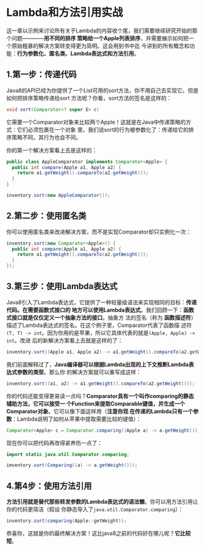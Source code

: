 Lambda和方法引用实战
================================================================================
这一章以示例来讨论所有关于Lambda的内容收个尾，我们需要继续研究开始的那个问题————**用不同的排序
策略给一个Apple列表排序**，并需要展示如何把一个原始粗暴的解决方案转变得更为简明。这会用到书中迄
今讲到的所有概念和功能：**行为参数化、匿名类、Lambda表达式和方法引用**。

## 1.第一步：传递代码
Java8的API已经为你提供了一个List可用的sort方法，你不用自己去实现它。但是如何把排序策略传递给sort
方法呢？你看，sort方法的签名是这样的：
```java
void sort(Comparator<? super E> c)
```
它需要一个Comparator对象来比较两个Apple！这就是在Java中传递策略的方式：它们必须包裹在一个对象
里。我们说sort的行为被参数化了：传递给它的排序策略不同，其行为也会不同。

你的第一个解决方案看上去是这样的：
```java
public class AppleComparator implements Comparator<Apple> {
  public int compare(Apple a1, Apple a2) {
    return a1.getWeight().compareTo(a2.getWeight());
  }
}
```
```java
inventory.sort(new AppleComparator());
```

## 2.第二步：使用匿名类
你可以使用匿名类来改进解决方案，而不是实现Comparator却只实例化一次：
```java
inventory.sort(new Comparator<Apple>() {
  public int compare(Apple a1, Apple a2) {
    return a1.getWeight().compareTo(a2.getWeight());
  }
});
```

## 3.第三步：使用Lambda表达式
Java8引入了Lambda表达式，它提供了一种轻量级语法来实现相同的目标：**传递代码。在需要函数式接口的
地方可以使用Lambda表达式**。我们回顾一下：**函数式接口就是仅仅定义一个抽象方法的接口**。抽象方
法的签名（称为 **函数描述符**）描述了Lambda表达式的签名。在这个例子里，Comparator代表了函数描
述符`(T, T) -> int`。因为你用的是苹果，所以它具体代表的就是`(Apple, Apple) -> int`。改进
后的新解决方案看上去就是这样的了：
```java
inventory.sort((Apple a1, Apple a2) -> a1.getWeight().compareTo(a2.getWeight()));
```
我们前面解释过了，**Java编译器可以根据Lambda出现的上下文推断Lambda表达式参数的类型**。那么你
的解决方案就可以重写成这样：
```java
inventory.sort((a1, a2) -> a1.getWeight().compareTo(a2.getWeight()));
```
你的代码还能变得更易读一点吗？**Comparator具有一个叫作comparing的静态辅助方法，它可以接受一
个Function来提取Comparable键值，并生成一个Comparator对象**。它可以像下面这样用（**注意你现
在传递的Lambda只有一个参数**：Lambda说明了如何从苹果中提取需要比较的键值）：
```java
Comparator<Apple> c = Comparator.comparing((Apple a) -> a.getWeight());
```
现在你可以把代码再改得紧养伤一点了：
```java
import static java.util.Comparator.comparing;

imventory.sort(Comparing((a) -> a.getWeight()));
```

## 4.第4步：使用方法引用
**方法引用就是替代那些转发参数的Lambda表达式的语法糖**。你可以用方法引用让你的代码更简洁（假设
你静态导入了`java.util.Comparator.comparing`）：
```java
inventory.sort(comparing(Apple::getWeight));
```
恭喜你，这就是你的最终解决方案！这比java8之前的代码好在哪儿呢？**它比较短**。
